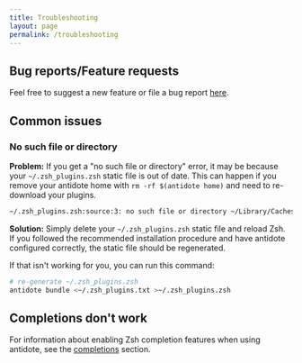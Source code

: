 ```yaml
---
title: Troubleshooting
layout: page
permalink: /troubleshooting
---
```


## Bug reports/Feature requests

Feel free to suggest a new feature or file a bug report [here](https://github.com/mattmc3/antidote/issues).

## Common issues

### No such file or directory

**Problem:** If you get a "no such file or directory" error, it may be because your `~/.zsh_plugins.zsh` static file is out of date. This can happen if you remove your antidote home with `rm -rf $(antidote home)` and need to re-download your plugins.

```zsh
~/.zsh_plugins.zsh:source:3: no such file or directory ~/Library/Caches/antidote/https-COLON--SLASH--SLASH-github.com-SLASH-zsh-users-SLASH-zsh-autosuggestions/zsh-autosuggestions.plugin.zsh
```

**Solution:** Simply delete your `~/.zsh_plugins.zsh` static file and reload Zsh. If you followed the recommended installation procedure and have antidote configured correctly, the static file should be regenerated.

If that isn't working for you, you can run this command:

```zsh
# re-generate ~/.zsh_plugins.zsh
antidote bundle <~/.zsh_plugins.txt >~/.zsh_plugins.zsh
```

## Completions don't work

For information about enabling Zsh completion features when using antidote, see the [completions](completions) section.
